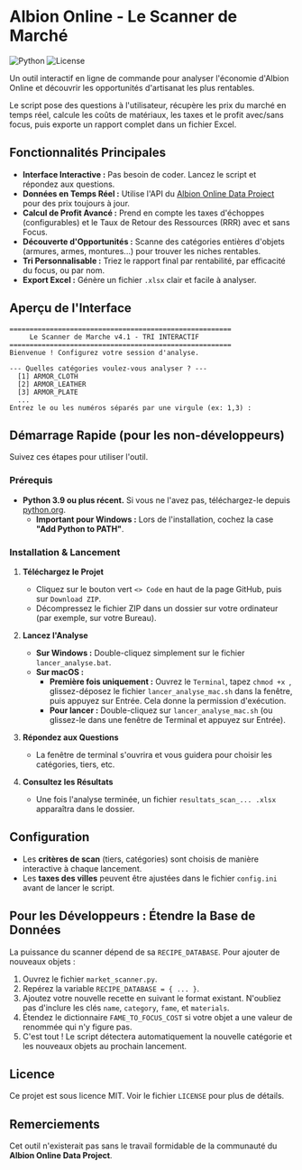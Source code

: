 # Albion Online - Le Scanner de Marché

![Python](https://img.shields.io/badge/Python-3.9%2B-blue.svg)
![License](https://img.shields.io/badge/License-MIT-green.svg)

Un outil interactif en ligne de commande pour analyser l'économie d'Albion Online et découvrir les opportunités d'artisanat les plus rentables.

Le script pose des questions à l'utilisateur, récupère les prix du marché en temps réel, calcule les coûts de matériaux, les taxes et le profit avec/sans focus, puis exporte un rapport complet dans un fichier Excel.

## Fonctionnalités Principales

-   **Interface Interactive :** Pas besoin de coder. Lancez le script et répondez aux questions.
-   **Données en Temps Réel :** Utilise l'API du [Albion Online Data Project](https://www.albion-online-data.com/) pour des prix toujours à jour.
-   **Calcul de Profit Avancé :** Prend en compte les taxes d'échoppes (configurables) et le Taux de Retour des Ressources (RRR) avec et sans Focus.
-   **Découverte d'Opportunités :** Scanne des catégories entières d'objets (armures, armes, montures...) pour trouver les niches rentables.
-   **Tri Personnalisable :** Triez le rapport final par rentabilité, par efficacité du focus, ou par nom.
-   **Export Excel :** Génère un fichier `.xlsx` clair et facile à analyser.

## Aperçu de l'Interface

```
=======================================================
     Le Scanner de Marche v4.1 - TRI INTERACTIF
=======================================================
Bienvenue ! Configurez votre session d'analyse.

--- Quelles catégories voulez-vous analyser ? ---
  [1] ARMOR_CLOTH
  [2] ARMOR_LEATHER
  [3] ARMOR_PLATE
  ...
Entrez le ou les numéros séparés par une virgule (ex: 1,3) :
```

## Démarrage Rapide (pour les non-développeurs)

Suivez ces étapes pour utiliser l'outil.

### Prérequis
-   **Python 3.9 ou plus récent.** Si vous ne l'avez pas, téléchargez-le depuis [python.org](https://www.python.org/downloads/).
    -   **Important pour Windows :** Lors de l'installation, cochez la case **"Add Python to PATH"**.

### Installation & Lancement

1.  **Téléchargez le Projet**
    -   Cliquez sur le bouton vert `<> Code` en haut de la page GitHub, puis sur `Download ZIP`.
    -   Décompressez le fichier ZIP dans un dossier sur votre ordinateur (par exemple, sur votre Bureau).

2.  **Lancez l'Analyse**
    -   **Sur Windows :** Double-cliquez simplement sur le fichier `lancer_analyse.bat`.
    -   **Sur macOS :**
        -   **Première fois uniquement :** Ouvrez le `Terminal`, tapez `chmod +x `, glissez-déposez le fichier `lancer_analyse_mac.sh` dans la fenêtre, puis appuyez sur Entrée. Cela donne la permission d'exécution.
        -   **Pour lancer :** Double-cliquez sur `lancer_analyse_mac.sh` (ou glissez-le dans une fenêtre de Terminal et appuyez sur Entrée).

3.  **Répondez aux Questions**
    -   La fenêtre de terminal s'ouvrira et vous guidera pour choisir les catégories, tiers, etc.

4.  **Consultez les Résultats**
    -   Une fois l'analyse terminée, un fichier `resultats_scan_... .xlsx` apparaîtra dans le dossier.

## Configuration

-   Les **critères de scan** (tiers, catégories) sont choisis de manière interactive à chaque lancement.
-   Les **taxes des villes** peuvent être ajustées dans le fichier `config.ini` avant de lancer le script.

## Pour les Développeurs : Étendre la Base de Données

La puissance du scanner dépend de sa `RECIPE_DATABASE`. Pour ajouter de nouveaux objets :

1.  Ouvrez le fichier `market_scanner.py`.
2.  Repérez la variable `RECIPE_DATABASE = { ... }`.
3.  Ajoutez votre nouvelle recette en suivant le format existant. N'oubliez pas d'inclure les clés `name`, `category`, `fame`, et `materials`.
4.  Étendez le dictionnaire `FAME_TO_FOCUS_COST` si votre objet a une valeur de renommée qui n'y figure pas.
5.  C'est tout ! Le script détectera automatiquement la nouvelle catégorie et les nouveaux objets au prochain lancement.

## Licence

Ce projet est sous licence MIT. Voir le fichier `LICENSE` pour plus de détails.

## Remerciements

Cet outil n'existerait pas sans le travail formidable de la communauté du **Albion Online Data Project**.
